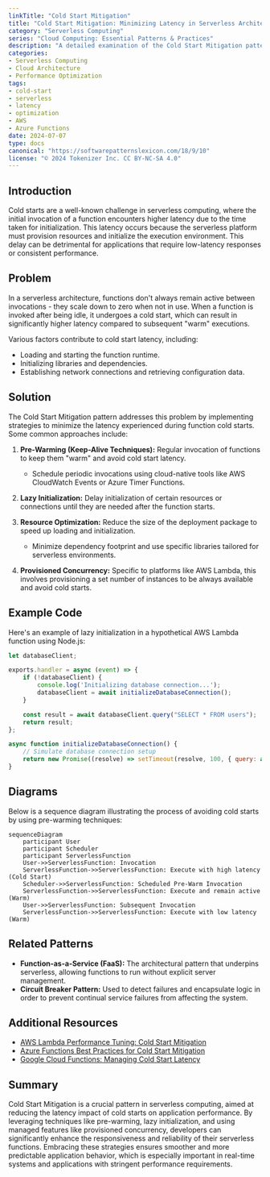 ```yaml
---
linkTitle: "Cold Start Mitigation"
title: "Cold Start Mitigation: Minimizing Latency in Serverless Architectures"
category: "Serverless Computing"
series: "Cloud Computing: Essential Patterns & Practices"
description: "A detailed examination of the Cold Start Mitigation pattern, essential for reducing latency in serverless architectures by optimizing function initialization times."
categories:
- Serverless Computing
- Cloud Architecture
- Performance Optimization
tags:
- cold-start
- serverless
- latency
- optimization
- AWS
- Azure Functions
date: 2024-07-07
type: docs
canonical: "https://softwarepatternslexicon.com/18/9/10"
license: "© 2024 Tokenizer Inc. CC BY-NC-SA 4.0"
---
```


## Introduction

Cold starts are a well-known challenge in serverless computing, where the initial invocation of a function encounters higher latency due to the time taken for initialization. This latency occurs because the serverless platform must provision resources and initialize the execution environment. This delay can be detrimental for applications that require low-latency responses or consistent performance.

## Problem

In a serverless architecture, functions don't always remain active between invocations - they scale down to zero when not in use. When a function is invoked after being idle, it undergoes a cold start, which can result in significantly higher latency compared to subsequent "warm" executions.

Various factors contribute to cold start latency, including:
- Loading and starting the function runtime.
- Initializing libraries and dependencies.
- Establishing network connections and retrieving configuration data.

## Solution

The Cold Start Mitigation pattern addresses this problem by implementing strategies to minimize the latency experienced during function cold starts. Some common approaches include:

1. **Pre-Warming (Keep-Alive Techniques):** Regular invocation of functions to keep them "warm" and avoid cold start latency.
   - Schedule periodic invocations using cloud-native tools like AWS CloudWatch Events or Azure Timer Functions.

2. **Lazy Initialization:** Delay initialization of certain resources or connections until they are needed after the function starts.
  
3. **Resource Optimization:** Reduce the size of the deployment package to speed up loading and initialization.
   - Minimize dependency footprint and use specific libraries tailored for serverless environments.

4. **Provisioned Concurrency:** Specific to platforms like AWS Lambda, this involves provisioning a set number of instances to be always available and avoid cold starts.

## Example Code

Here's an example of lazy initialization in a hypothetical AWS Lambda function using Node.js:

```javascript
let databaseClient;

exports.handler = async (event) => {
    if (!databaseClient) {
        console.log('Initializing database connection...');
        databaseClient = await initializeDatabaseConnection();
    }

    const result = await databaseClient.query("SELECT * FROM users");
    return result;
};

async function initializeDatabaseConnection() {
    // Simulate database connection setup
    return new Promise((resolve) => setTimeout(resolve, 100, { query: async (query) => [{ name: "Alice" }, { name: "Bob" }] }));
}
```

## Diagrams

Below is a sequence diagram illustrating the process of avoiding cold starts by using pre-warming techniques:

```mermaid
sequenceDiagram
    participant User
    participant Scheduler 
    participant ServerlessFunction
    User->>ServerlessFunction: Invocation
    ServerlessFunction->>ServerlessFunction: Execute with high latency (Cold Start)
    Scheduler->>ServerlessFunction: Scheduled Pre-Warm Invocation
    ServerlessFunction->>ServerlessFunction: Execute and remain active (Warm)
    User->>ServerlessFunction: Subsequent Invocation
    ServerlessFunction->>ServerlessFunction: Execute with low latency (Warm)
```

## Related Patterns

- **Function-as-a-Service (FaaS):** The architectural pattern that underpins serverless, allowing functions to run without explicit server management.
- **Circuit Breaker Pattern:** Used to detect failures and encapsulate logic in order to prevent continual service failures from affecting the system.

## Additional Resources

- [AWS Lambda Performance Tuning: Cold Start Mitigation](https://aws.amazon.com/blogs/compute/)
- [Azure Functions Best Practices for Cold Start Mitigation](https://learn.microsoft.com/en-us/azure/azure-functions/)
- [Google Cloud Functions: Managing Cold Start Latency](https://cloud.google.com/functions/docs/bestpractices/tips)

## Summary

Cold Start Mitigation is a crucial pattern in serverless computing, aimed at reducing the latency impact of cold starts on application performance. By leveraging techniques like pre-warming, lazy initialization, and using managed features like provisioned concurrency, developers can significantly enhance the responsiveness and reliability of their serverless functions. Embracing these strategies ensures smoother and more predictable application behavior, which is especially important in real-time systems and applications with stringent performance requirements.
